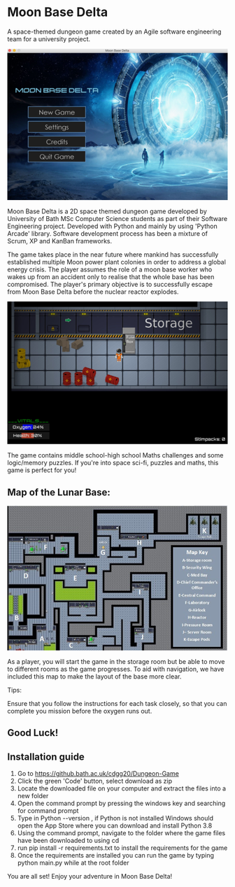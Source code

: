 
# Moon Base Delta
A space-themed dungeon game created by an Agile software engineering team for a university project. 

![GitHub Logo](/images/picture1.jpg)

Moon Base Delta is a 2D space themed dungeon game developed by University of Bath MSc Computer Science students as part of their Software Engineering project. Developed with Python and mainly by using 'Python Arcade' library. Software development process has been a mixture of Scrum, XP and KanBan frameworks.

The game takes place in the near future where mankind has successfully established multiple Moon power plant colonies in order to address a global energy crisis. 
The player assumes the role of a moon base worker who wakes up from an accident only to realise that the whole base has been compromised. The player's primary objective is to successfully escape from Moon Base Delta before the nuclear reactor explodes.

![GitHub Logo](/images/picture2.jpg)

The game contains middle school-high school Maths challenges and some logic/memory puzzles. If you're into space sci-fi, puzzles and maths, this game is perfect for you!

## Map of the Lunar Base:

![GitHub Logo](/images/picture3.jpg)

As a player, you will start the game in the storage room but be able to move to different rooms as the game progresses. To aid with navigation, we have included this map to make the layout of the base more clear. 

Tips:

Ensure that you follow the instructions for each task closely, so that you can complete you mission before the oxygen runs out.
## Good Luck!



## Installation guide
1. Go to https://github.bath.ac.uk/cdgg20/Dungeon-Game
2. Click the green 'Code' button, select download as zip
3. Locate the downloaded file on your computer and extract the files into a
   new folder
4. Open the command prompt by pressing the windows key and searching for command prompt
5. Type in Python --version , if Python is not installed Windows should open the App Store where you can download and install Python 3.8
6. Using the command prompt, navigate to the folder where the game files have been downloaded to using cd
7. run pip install -r requirements.txt to install the requirements for the game
8. Once the requirements are installed you can run the game by typing python main.py while at the root folder

You are all set! Enjoy your adventure in Moon Base Delta!
